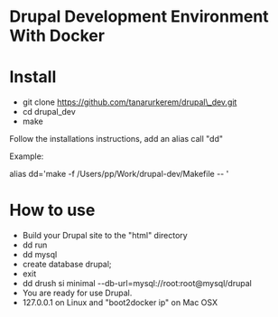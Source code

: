 Drupal Development Environment With Docker
==========================================

Install
=======

* git clone https://github.com/tanarurkerem/drupal\_dev.git
* cd drupal\_dev
* make

Follow the installations instructions, add an alias call "dd"

Example:

alias dd='make -f /Users/pp/Work/drupal-dev/Makefile -- '

How to use
==========

* Build your Drupal site to the "html" directory
* dd run
* dd mysql
* create database drupal;
* exit
* dd drush si minimal --db-url=mysql://root:root@mysql/drupal
* You are ready for use Drupal.
* 127.0.0.1 on Linux and "boot2docker ip" on Mac OSX

